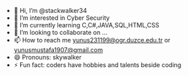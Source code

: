 - 👋 Hi, I’m @stackwalker34
- 👀 I’m interested in Cyber Security
- 🌱 I’m currently learning C,C#,JAVA,SQL,HTML,CSS
- 💞️ I’m looking to collaborate on ...
- 📫 How to reach me yunus231199@ogr.duzce.edu.tr or yunusmustafa1907@gmail.com
- 😄 Pronouns: skywalker
- ⚡ Fun fact: coders have hobbies and talents beside coding

<!---
stackwalker34/stackwalker34 is a ✨ special ✨ repository because its `README.md` (this file) appears on your GitHub profile.
You can click the Preview link to take a look at your changes.
--->
